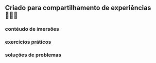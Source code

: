 ## Criado para compartilhamento de experiências 🧑🏾‍💻

### contéudo de imersões
### exercícios práticos 
### soluções de problemas
